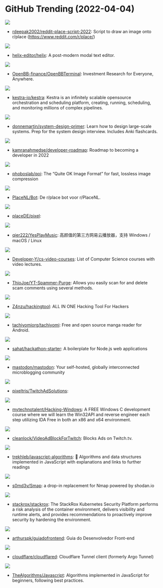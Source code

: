# GitHub Trending (2022-04-04)

![](https://img.shields.io/badge/Python-New%20273-green?style=flat-square&logo=appveyor)
- [rdeepak2002/reddit-place-script-2022](https://github.com/rdeepak2002/reddit-place-script-2022): Script to draw an image onto r/place (https://www.reddit.com/r/place/)

![](https://img.shields.io/badge/Rust-New%20172-green?style=flat-square&logo=appveyor)
- [helix-editor/helix](https://github.com/helix-editor/helix): A post-modern modal text editor.

![](https://img.shields.io/badge/Python-New%20381-green?style=flat-square&logo=appveyor)
- [OpenBB-finance/OpenBBTerminal](https://github.com/OpenBB-finance/OpenBBTerminal): Investment Research for Everyone, Anywhere.

![](https://img.shields.io/badge/Java-New%20263-green?style=flat-square&logo=appveyor)
- [kestra-io/kestra](https://github.com/kestra-io/kestra): Kestra is an infinitely scalable opensource orchestration and scheduling platform, creating, running, scheduling, and monitoring millions of complex pipelines.

![](https://img.shields.io/badge/Python-New%20545-green?style=flat-square&logo=appveyor)
- [donnemartin/system-design-primer](https://github.com/donnemartin/system-design-primer): Learn how to design large-scale systems. Prep for the system design interview. Includes Anki flashcards.

![](https://img.shields.io/badge/TypeScript-New%20157-green?style=flat-square&logo=appveyor)
- [kamranahmedse/developer-roadmap](https://github.com/kamranahmedse/developer-roadmap): Roadmap to becoming a developer in 2022

![](https://img.shields.io/badge/C-New%20101-green?style=flat-square&logo=appveyor)
- [phoboslab/qoi](https://github.com/phoboslab/qoi): The “Quite OK Image Format” for fast, lossless image compression

![](https://img.shields.io/badge/JavaScript-New%2030-green?style=flat-square&logo=appveyor)
- [PlaceNL/Bot](https://github.com/PlaceNL/Bot): De r/place bot voor r/PlaceNL.

![](https://img.shields.io/badge/Python-New%2018-green?style=flat-square&logo=appveyor)
- [placeDE/pixel](https://github.com/placeDE/pixel): 

![](https://img.shields.io/badge/Vue-New%2045-green?style=flat-square&logo=appveyor)
- [qier222/YesPlayMusic](https://github.com/qier222/YesPlayMusic): 高颜值的第三方网易云播放器，支持 Windows / macOS / Linux

![](https://img.shields.io/badge/none-New%2050-green?style=flat-square&logo=appveyor)
- [Developer-Y/cs-video-courses](https://github.com/Developer-Y/cs-video-courses): List of Computer Science courses with video lectures.

![](https://img.shields.io/badge/Python-New%2082-green?style=flat-square&logo=appveyor)
- [ThioJoe/YT-Spammer-Purge](https://github.com/ThioJoe/YT-Spammer-Purge): Allows you easily scan for and delete scam comments using several methods.

![](https://img.shields.io/badge/Python-New%20581-green?style=flat-square&logo=appveyor)
- [Z4nzu/hackingtool](https://github.com/Z4nzu/hackingtool): ALL IN ONE Hacking Tool For Hackers

![](https://img.shields.io/badge/Kotlin-New%20105-green?style=flat-square&logo=appveyor)
- [tachiyomiorg/tachiyomi](https://github.com/tachiyomiorg/tachiyomi): Free and open source manga reader for Android.

![](https://img.shields.io/badge/JavaScript-New%20135-green?style=flat-square&logo=appveyor)
- [sahat/hackathon-starter](https://github.com/sahat/hackathon-starter): A boilerplate for Node.js web applications

![](https://img.shields.io/badge/Ruby-New%2064-green?style=flat-square&logo=appveyor)
- [mastodon/mastodon](https://github.com/mastodon/mastodon): Your self-hosted, globally interconnected microblogging community

![](https://img.shields.io/badge/JavaScript-New%2023-green?style=flat-square&logo=appveyor)
- [pixeltris/TwitchAdSolutions](https://github.com/pixeltris/TwitchAdSolutions): 

![](https://img.shields.io/badge/C-New%2063-green?style=flat-square&logo=appveyor)
- [mytechnotalent/Hacking-Windows](https://github.com/mytechnotalent/Hacking-Windows): A FREE Windows C development course where we will learn the Win32API and reverse engineer each step utilizing IDA Free in both an x86 and x64 environment.

![](https://img.shields.io/badge/JavaScript-New%20138-green?style=flat-square&logo=appveyor)
- [cleanlock/VideoAdBlockForTwitch](https://github.com/cleanlock/VideoAdBlockForTwitch): Blocks Ads on Twitch.tv.

![](https://img.shields.io/badge/JavaScript-New%2092-green?style=flat-square&logo=appveyor)
- [trekhleb/javascript-algorithms](https://github.com/trekhleb/javascript-algorithms): 📝 Algorithms and data structures implemented in JavaScript with explanations and links to further readings

![](https://img.shields.io/badge/Go-New%20327-green?style=flat-square&logo=appveyor)
- [s0md3v/Smap](https://github.com/s0md3v/Smap): a drop-in replacement for Nmap powered by shodan.io

![](https://img.shields.io/badge/Go-New%2062-green?style=flat-square&logo=appveyor)
- [stackrox/stackrox](https://github.com/stackrox/stackrox): The StackRox Kubernetes Security Platform performs a risk analysis of the container environment, delivers visibility and runtime alerts, and provides recommendations to proactively improve security by hardening the environment.

![](https://img.shields.io/badge/none-New%2074-green?style=flat-square&logo=appveyor)
- [arthurspk/guiadofrontend](https://github.com/arthurspk/guiadofrontend): Guia do Desenvolvedor Front-end

![](https://img.shields.io/badge/Go-New%2011-green?style=flat-square&logo=appveyor)
- [cloudflare/cloudflared](https://github.com/cloudflare/cloudflared): Cloudflare Tunnel client (formerly Argo Tunnel)

![](https://img.shields.io/badge/JavaScript-New%2056-green?style=flat-square&logo=appveyor)
- [TheAlgorithms/Javascript](https://github.com/TheAlgorithms/Javascript): Algorithms implemented in JavaScript for beginners, following best practices.

